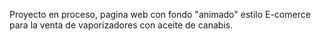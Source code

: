 Proyecto en proceso, pagina web con fondo "animado" estilo E-comerce para la venta de vaporizadores con aceite de canabis.
